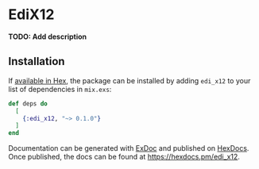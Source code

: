 # EdiX12

**TODO: Add description**

## Installation

If [available in Hex](https://hex.pm/docs/publish), the package can be installed
by adding `edi_x12` to your list of dependencies in `mix.exs`:

```elixir
def deps do
  [
    {:edi_x12, "~> 0.1.0"}
  ]
end
```

Documentation can be generated with [ExDoc](https://github.com/elixir-lang/ex_doc)
and published on [HexDocs](https://hexdocs.pm). Once published, the docs can
be found at <https://hexdocs.pm/edi_x12>.

